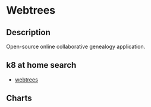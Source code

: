 # Webtrees

## Description

Open-source online collaborative genealogy application.

## k8 at home search

- [webtrees](https://nanne.dev/k8s-at-home-search/#/webtrees)

## Charts



